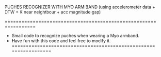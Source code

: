 PUCHES RECOGNIZER WITH MYO ARM BAND (using accelerometer data + DTW + K near neightbour + acc magnitude gap)

=================================================================
+ Small code to recognize puches when wearing a Myo armband.
+ Have fun with this code and feel free to modify it.
=================================================================
